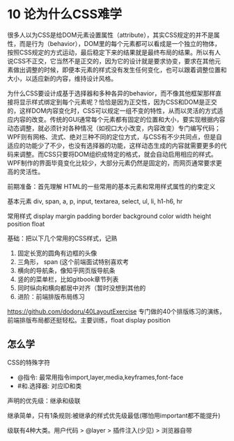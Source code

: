 # 10 论为什么CSS难学

很多人以为CSS是给DOM元素设置属性（attribute），其实CSS规定的并不是属性，而是行为（behavior），DOM里的每个元素都可以看成是一个独立的物体，按照CSS规定的方式运动，最后稳定下来的结果就是最终布局的结果。所以有人说CSS不正交，它当然不是正交的，因为它的设计就是要求协变，要求在其他元素做出调整的时候，即便本元素的样式没有发生任何变化，也可以跟着调整位置和大小，以适应新的内容，维持设计风格。

为什么CSS要设计成基于选择器和多种各异的behavior，而不像其他框架那样直接将显示样式绑定到每个元素呢？恰恰是因为正交性，因为CSS和DOM是正交的，这样DOM内容变化时，CSS可以规定一组不变的特性，从而以灵活的方式适应内容的改变。传统的GUI通常每个元素都有固定的位置和大小，要实现根据内容动态调整，就必须针对各种情况（如视口大小改变，内容改变）专门编写代码；WPF则有网格、流式、绝对三种不同的定位方式，与CSS有不少共同点，但是自适应的功能少了不少，也没有选择器的功能，这样动态生成的内容就需要更多的代码来调整。而CSS只要将DOM组织成特定的格式，就会自动启用相应的样式。WPF制作的界面毕竟变化比较少，大部分元素仍然是固定的，而网页通常要求更高的灵活性。

前期准备：首先理解 HTML的一些常用的基本元素和常用样式属性的约束定义

基本元素
div, span, a, p, input, textarea, select, ul, li, h1-h6, hr

常用样式
display
margin
padding
border
background
color
width
height
position
float

基础：把以下几个常用的CSS样式，记熟

1. 固定长宽的圆角有边框的头像
2. 三角形， span (这个前端面试特别喜欢考
3. 横向的导航条，像知乎网页版导航条
4. 竖的的菜单栏，比如gitbook章节列表
5. 同时纵向和横向都居中对齐（暂时没想到其他的
6. 进阶：前端排版布局练习

https://github.com/dodoru/40LayoutExercise
专门做的40个排版练习的演练，前端排版布局都还挺轻松。主要训练，float display position

## 怎么学

CSS的特殊字符

* @指令: 最常用指令import,layer,media,keyframes,font-face
* #和.选择器: 对应ID和类

声明的优先级：继承和级联

继承简单，只有1条规则:被继承的样式优先级最低(哪怕用important都不能提升)

级联有4种大类。用户代码 > @layer > 插件注入(少见) > 浏览器自带
